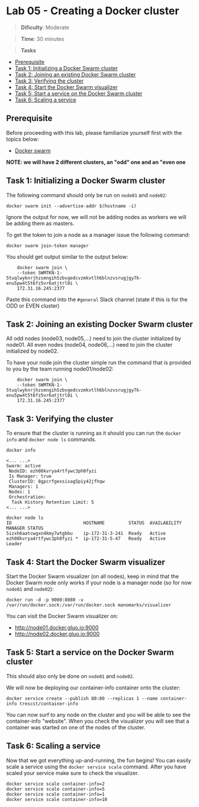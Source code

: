 # Lab 05 - Creating a Docker cluster

> **Dificulty**: Moderate

> **Time**: 30 minutes

> **Tasks**
- [Prerequisite](#Prerequisite)
- [Task 1: Initializing a Docker Swarm cluster](#task-1-initializing-a-docker-swarm-cluster)
- [Task 2: Joining an existing Docker Swarm cluster](#task-2-joining-an-existing-docker-swarm-cluster)
- [Task 3: Verifying the cluster](#task-3-verifying-the-cluster)
- [Task 4: Start the Docker Swarm visualizer](#task-4-start-the-docker-swarm-visualizer)
- [Task 5: Start a service on the Docker Swarm cluster](#task-5-start-a-service-on-the-docker-swarm-cluster)
- [Task 6: Scaling a service](#task-6-scaling-a-service)

## Prerequisite

Before proceeding with this lab, please familiarize yourself first with the topics below:

* [Docker swarm](https://docs.docker.com/engine/reference/glossary/#/swarm)

**NOTE: we will have 2 different clusters, an "odd" one and an "even one**

## Task 1: Initializing a Docker Swarm cluster

The following command should only be run on `node01` and `node02`:

```
docker swarm init --advertise-addr $(hostname -i) 
```

Ignore the output for now, we will not be adding nodes as workers we will be adding them as masters.

To get the token to join a node as a manager issue the following command:

```
docker swarm join-token manager
```

You should get output similar to the output below:

```
    docker swarm join \
    --token SWMTKN-1-5tuqlwyknrjhzsmngih5zbvgedcvzmkvtlh6blnzvsrugjgy7k-enu5pw4t5t6fz5vr6atjtrl0i \
    172.31.16.245:2377
```

Paste this command into the `#general` Slack channel (state if this is for the ODD or EVEN cluster)


## Task 2: Joining an existing Docker Swarm cluster

All odd nodes (node03, node05,...) need to join the cluster initialized by node01.  All even nodes (node04, node06,...) need to join the cluster initialized by node02.

To have your node join the cluster simple run the command that is provided to you by the team running node01/node02:

```
    docker swarm join \
    --token SWMTKN-1-5tuqlwyknrjhzsmngih5zbvgedcvzmkvtlh6blnzvsrugjgy7k-enu5pw4t5t6fz5vr6atjtrl0i \
    172.31.16.245:2377
```

## Task 3: Verifying the cluster

To ensure that the cluster is running as it should you can run the `docker info` and `docker node ls` commands.

```
docker info

<... ...>
Swarm: active
 NodeID: ezh08kvrya4rtfywc3ph0fyzi
 Is Manager: true
 ClusterID: 8gpcrfgexsisag5piy42jfhqw
 Managers: 1
 Nodes: 1
 Orchestration:
  Task History Retention Limit: 5
<... ...> 

docker node ls
ID                           HOSTNAME         STATUS  AVAILABILITY  MANAGER STATUS
5izxh6aatcwgxn4kmy7wtgbbu    ip-172-31-3-241  Ready   Active
ezh08kvrya4rtfywc3ph0fyzi *  ip-172-31-5-47   Ready   Active        Leader
```
## Task 4: Start the Docker Swarm visualizer

Start the Docker Swarm visualizer (on all nodes), keep in mind that the Docker Swarm node only works if your node is a manager node (so for now `node01` and `node02`):

```
docker run -d -p 9000:8080 -v /var/run/docker.sock:/var/run/docker.sock manomarks/visualizer
```

You can visit the Docker Swarm visualizer on:
- http://node01.docker.gluo.io:9000
- http://node02.docker.gluo.io:9000

## Task 5: Start a service on the Docker Swarm cluster

This should also only be done on `node01` and `node02`.

We will now be deploying our container-info container onto the cluster:

```
docker service create --publish 80:80 --replicas 1 --name container-info trescst/container-info
```

You can now surf to any node on the cluster and you will be able to see the container-info "website".  When you check the visualizer you will see that a container was started on one of the nodes of the cluster.

## Task 6: Scaling a service

Now that we got everything up-and-running, the fun begins!  You can easily scale a service using the `docker service scale` command.  After you have scaled your service make sure to check the visualizer.

```
docker service scale container-info=2
docker service scale container-info=5
docker service scale container-info=1
docker service scale container-info=10
```
